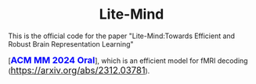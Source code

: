 # <center>Lite-Mind</center>

This is the official code for the paper "Lite-Mind:Towards Efficient and Robust Brain Representation Learning"

[<font color='blue' size=4>**ACM MM 2024 Oral**</font>], which is an efficient model for fMRI decoding (<font color='blue' size=4>https://arxiv.org/abs/2312.03781</font>).
